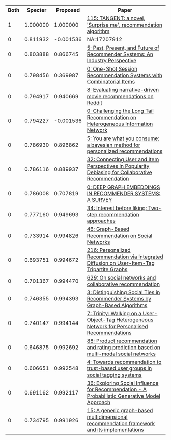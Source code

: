 <html><table><tr>
<th>Both</th>
<th>Specter</th>
<th>Proposed</th>
<th>Paper</th>
</tr>
<tr>
<td>1</td>
<td>1.000000</td>
<td>1.000000</td>
<td><a href="https://www.semanticscholar.org/paper/20aa9c0c17ce85ff2eeac313f02e835e14e7c593">115: TANGENT: a novel, 'Surprise me', recommendation algorithm</a></td>
</tr>
<tr>
<td>0</td>
<td>0.811932</td>
<td>-0.001536</td>
<td>NA:17207912</td>
</tr>
<tr>
<td>0</td>
<td>0.803888</td>
<td>0.866745</td>
<td><a href="https://www.semanticscholar.org/paper/2556bd331e1c9de0c04ec1a9e016700ac67e8813">5: Past, Present, and Future of Recommender Systems: An Industry Perspective</a></td>
</tr>
<tr>
<td>0</td>
<td>0.798456</td>
<td>0.369987</td>
<td><a href="https://www.semanticscholar.org/paper/ea5c3013a93cbf9aec7e4c355fc282a0986880b8">0: One-Shot Session Recommendation Systems with Combinatorial Items</a></td>
</tr>
<tr>
<td>0</td>
<td>0.794917</td>
<td>0.940669</td>
<td><a href="https://www.semanticscholar.org/paper/09ccb3929181b37ec26a95aded416ec96e64cb4a">8: Evaluating narrative-driven movie recommendations on Reddit</a></td>
</tr>
<tr>
<td>0</td>
<td>0.794227</td>
<td>-0.001536</td>
<td><a href="https://www.semanticscholar.org/paper/0be417266eb749151cb3e2bc682a6efbe60f1b12">0: Challenging the Long Tail Recommendation on Heterogeneous Information Network</a></td>
</tr>
<tr>
<td>0</td>
<td>0.786930</td>
<td>0.896862</td>
<td><a href="https://www.semanticscholar.org/paper/5bacef9c507cf5f1c7c459410a346c0a109b562a">5: You are what you consume: a bayesian method for personalized recommendations</a></td>
</tr>
<tr>
<td>0</td>
<td>0.786116</td>
<td>0.889937</td>
<td><a href="https://www.semanticscholar.org/paper/4463a9de6ae5b6ed9f6bca153845c693ef4399d7">32: Connecting User and Item Perspectives in Popularity Debiasing for Collaborative Recommendation</a></td>
</tr>
<tr>
<td>0</td>
<td>0.786008</td>
<td>0.707819</td>
<td><a href="https://www.semanticscholar.org/paper/459a6e8dd30e9ab99b7bb920b20fc12ca2eabc0a">0: DEEP GRAPH EMBEDDINGS IN RECOMMENDER SYSTEMS: A SURVEY</a></td>
</tr>
<tr>
<td>0</td>
<td>0.777160</td>
<td>0.949693</td>
<td><a href="https://www.semanticscholar.org/paper/04719f43940c4a2e49ff7813d140843f3635c385">34: Interest before liking: Two-step recommendation approaches</a></td>
</tr>
<tr>
<td>0</td>
<td>0.733914</td>
<td>0.994826</td>
<td><a href="https://www.semanticscholar.org/paper/84cddba1117b634e77982fb3125f6d9bc8a73ed2">46: Graph-Based Recommendation on Social Networks</a></td>
</tr>
<tr>
<td>0</td>
<td>0.693751</td>
<td>0.994672</td>
<td><a href="https://www.semanticscholar.org/paper/d272ce4a41f29188d18c711c24cec2ec0eb23989">216: Personalized Recommendation via Integrated Diffusion on User-Item-Tag Tripartite Graphs</a></td>
</tr>
<tr>
<td>0</td>
<td>0.701367</td>
<td>0.994470</td>
<td><a href="https://www.semanticscholar.org/paper/f13c0ff39ff491d45a46bb2414ca8030643d778d">629: On social networks and collaborative recommendation</a></td>
</tr>
<tr>
<td>0</td>
<td>0.746355</td>
<td>0.994393</td>
<td><a href="https://www.semanticscholar.org/paper/1d28805a1a0d82c052007c37043adf812076e7e3">3: Distinguishing Social Ties in Recommender Systems by Graph-Based Algorithms</a></td>
</tr>
<tr>
<td>0</td>
<td>0.740147</td>
<td>0.994144</td>
<td><a href="https://www.semanticscholar.org/paper/001c1b9876452aabfe245a0e2acf4538d5a0b430">7: Trinity: Walking on a User-Object-Tag Heterogeneous Network for Personalised Recommendations</a></td>
</tr>
<tr>
<td>0</td>
<td>0.646875</td>
<td>0.992692</td>
<td><a href="https://www.semanticscholar.org/paper/db659897e9f3904277b8ec1188ac3f91ee5da7ed">88: Product recommendation and rating prediction based on multi-modal social networks</a></td>
</tr>
<tr>
<td>0</td>
<td>0.606651</td>
<td>0.992548</td>
<td><a href="https://www.semanticscholar.org/paper/4ba870e1de462c402ef3c83a0827ac629e6c5b98">4: Towards recommendation to trust-based user groups in social tagging systems</a></td>
</tr>
<tr>
<td>0</td>
<td>0.691162</td>
<td>0.992117</td>
<td><a href="https://www.semanticscholar.org/paper/9aba099a14ba4e770e22e644ad09cfb66c68c543">36: Exploring Social Influence for Recommendation - A Probabilistic Generative Model Approach</a></td>
</tr>
<tr>
<td>0</td>
<td>0.734795</td>
<td>0.991926</td>
<td><a href="https://www.semanticscholar.org/paper/e5d885b87fd9caeb8c5c8a8ead43a9f95e5509f1">15: A generic graph-based multidimensional recommendation framework and its implementations</a></td>
</tr>
</table></html>
